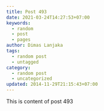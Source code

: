 ```yaml
---
title: Post 493
date: 2021-03-24T14:27:53+07:00
keywords:
  - random
  - post
  - pages
author: Dimas Lanjaka
tags:
  - random post
  - untagged
category:
  - random post
  - uncategorized
updated: 2014-11-29T21:15:43+07:00
---
```

This is content of post 493